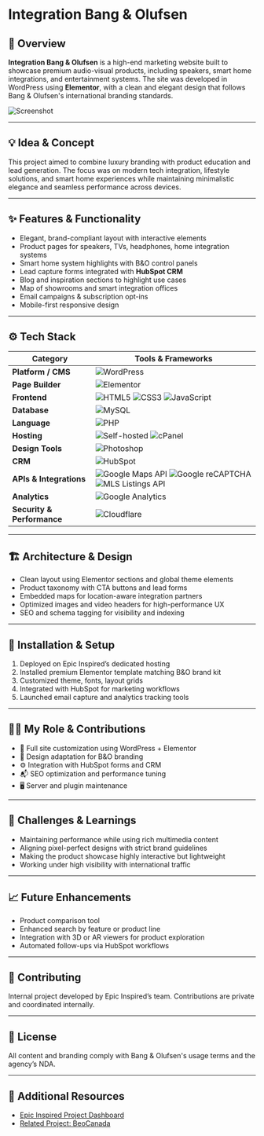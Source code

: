 # **Integration Bang & Olufsen**  

## 🧭 Overview  
**Integration Bang & Olufsen** is a high-end marketing website built to showcase premium audio-visual products, including speakers, smart home integrations, and entertainment systems. The site was developed in WordPress using **Elementor**, with a clean and elegant design that follows Bang & Olufsen's international branding standards.

![Screenshot](./assets/bangolufsen_preview.png)

---

## 💡 Idea & Concept  
This project aimed to combine luxury branding with product education and lead generation. The focus was on modern tech integration, lifestyle solutions, and smart home experiences while maintaining minimalistic elegance and seamless performance across devices.

---

## ✨ Features & Functionality  
- Elegant, brand-compliant layout with interactive elements  
- Product pages for speakers, TVs, headphones, home integration systems  
- Smart home system highlights with B&O control panels  
- Lead capture forms integrated with **HubSpot CRM**  
- Blog and inspiration sections to highlight use cases  
- Map of showrooms and smart integration offices  
- Email campaigns & subscription opt-ins  
- Mobile-first responsive design  

---

## ⚙️ Tech Stack  
| **Category**              | **Tools & Frameworks** |
|---------------------------|------------------------|
| **Platform / CMS**        | ![WordPress](https://img.shields.io/badge/WordPress-21759B?style=for-the-badge&logo=wordpress&logoColor=white) |
| **Page Builder**          | ![Elementor](https://img.shields.io/badge/Elementor-92003B?style=for-the-badge&logo=elementor&logoColor=white) |
| **Frontend**              | ![HTML5](https://img.shields.io/badge/HTML5-E34F26?style=for-the-badge&logo=html5&logoColor=white) ![CSS3](https://img.shields.io/badge/CSS3-1572B6?style=for-the-badge&logo=css3&logoColor=white) ![JavaScript](https://img.shields.io/badge/JavaScript-F7DF1E?style=for-the-badge&logo=javascript&logoColor=black) |
| **Database**              | ![MySQL](https://img.shields.io/badge/MySQL-4479A1?style=for-the-badge&logo=mysql&logoColor=white) |
| **Language**              | ![PHP](https://img.shields.io/badge/PHP-777BB4?style=for-the-badge&logo=php&logoColor=white) |
| **Hosting**               | ![Self-hosted](https://img.shields.io/badge/Self--Hosted-000000?style=for-the-badge&logo=serverfault&logoColor=white) ![cPanel](https://img.shields.io/badge/cPanel-FF6C2C?style=for-the-badge&logo=cpanel&logoColor=white) |
| **Design Tools**          | ![Photoshop](https://img.shields.io/badge/Adobe%20Photoshop-31A8FF?style=for-the-badge&logo=adobephotoshop&logoColor=white) |
| **CRM** | ![HubSpot](https://img.shields.io/badge/HubSpot-FF7A59?style=for-the-badge&logo=hubspot&logoColor=white) |
| **APIs & Integrations**   | ![Google Maps API](https://img.shields.io/badge/Google%20Maps%20API-4285F4?style=for-the-badge&logo=googlemaps&logoColor=white) ![Google reCAPTCHA](https://img.shields.io/badge/Google%20reCAPTCHA-4285F4?style=for-the-badge&logo=google&logoColor=white) ![MLS Listings API](https://img.shields.io/badge/MLS%20Listings%20API-000000?style=for-the-badge&logo=databricks&logoColor=white) |
| **Analytics**             | ![Google Analytics](https://img.shields.io/badge/Analytics-e37400?logo=googleanalytics&logoColor=white&style=for-the-badge) |
| **Security & Performance**| ![Cloudflare](https://img.shields.io/badge/Cloudflare-F38020?logo=cloudflare&logoColor=white&style=for-the-badge) |

---

## 🏗 Architecture & Design  
- Clean layout using Elementor sections and global theme elements  
- Product taxonomy with CTA buttons and lead forms  
- Embedded maps for location-aware integration partners  
- Optimized images and video headers for high-performance UX  
- SEO and schema tagging for visibility and indexing  

---

## 🚀 Installation & Setup  
1. Deployed on Epic Inspired’s dedicated hosting  
2. Installed premium Elementor template matching B&O brand kit  
3. Customized theme, fonts, layout grids  
4. Integrated with HubSpot for marketing workflows  
5. Launched email capture and analytics tracking tools  

---

## 🧑‍💻 My Role & Contributions  
- 🎯 Full site customization using WordPress + Elementor  
- 🧠 Design adaptation for B&O branding  
- ⚙️ Integration with HubSpot forms and CRM  
- 📬 SEO optimization and performance tuning  
- 🖥️ Server and plugin maintenance  

---

## 🧗 Challenges & Learnings  
- Maintaining performance while using rich multimedia content  
- Aligning pixel-perfect designs with strict brand guidelines  
- Making the product showcase highly interactive but lightweight  
- Working under high visibility with international traffic  

---

## 📈 Future Enhancements  
- Product comparison tool  
- Enhanced search by feature or product line  
- Integration with 3D or AR viewers for product exploration  
- Automated follow-ups via HubSpot workflows  

---

## 🤝 Contributing  
Internal project developed by Epic Inspired’s team. Contributions are private and coordinated internally.

---

## 🪪 License  
All content and branding comply with Bang & Olufsen's usage terms and the agency’s NDA.

---

## 🔗 Additional Resources  
- [Epic Inspired Project Dashboard](../GitHubDashboard.md)  
- [Related Project: BeoCanada](../BeoCanada.md)  
